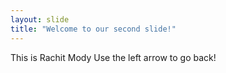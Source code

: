 ```yaml
---
layout: slide
title: "Welcome to our second slide!"
---
```

This is Rachit Mody
Use the left arrow to go back!
